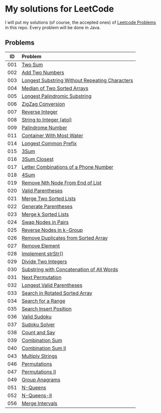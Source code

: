 # My solutions for LeetCode

I will put my solutions (of course, the accepted ones) of [Leetcode Problems](https://leetcode.com/problemset/algorithms/) in this repo. Every problem will be done in Java.

## Problems

| ID | Problem |
| --- | :--- |
| 001 | [Two Sum](https://leetcode.com/problems/two-sum/description/) |
| 002 | [Add Two Numbers](https://leetcode.com/problems/add-two-numbers/description/) |
| 003 | [Longest Substring Without Repeating Characters](https://leetcode.com/problems/longest-substring-without-repeating-characters/description/) |
| 004 | [Median of Two Sorted Arrays](https://leetcode.com/problems/median-of-two-sorted-arrays/description/) |
| 005 | [Longest Palindromic Substring](https://leetcode.com/problems/longest-palindromic-substring) |
| 006 | [ZigZag Conversion](https://leetcode.com/problems/zigzag-conversion) |
| 007 | [Reverse Integer](https://leetcode.com/problems/reverse-integer) |
| 008 | [String to Integer (atoi)](https://leetcode.com/problems/string-to-integer-atoi) |
| 009 | [Palindrome Number](https://leetcode.com/problems/palindrome-number) |
| 011 | [Container With Most Water](https://leetcode.com/problems/container-with-most-water) |
| 014 | [Longest Common Prefix](https://leetcode.com/problems/longest-common-prefix) |
| 015 | [3Sum](https://leetcode.com/problems/3sum) |
| 016 | [3Sum Closest](https://leetcode.com/problems/3sum-closest) |
| 017 | [Letter Combinations of a Phone Number](https://leetcode.com/problems/letter-combinations-of-a-phone-number) |
| 018 | [4Sum](https://leetcode.com/problems/4sum) |
| 019 | [Remove Nth Node From End of List](https://leetcode.com/problems/remove-nth-node-from-end-of-list/description/) |
| 020 | [Valid Parentheses](https://leetcode.com/problems/valid-parentheses) |
| 021 | [Merge Two Sorted Lists](https://leetcode.com/problems/merge-two-sorted-lists) |
| 022 | [Generate Parentheses](https://leetcode.com/problems/generate-parentheses) |
| 023 | [Merge k Sorted Lists](https://leetcode.com/problems/merge-k-sorted-lists) |
| 024 | [Swap Nodes in Pairs](https://leetcode.com/problems/swap-nodes-in-pairs/description/) |
| 025 | [Reverse Nodes in k-Group](https://leetcode.com/problems/reverse-nodes-in-k-group/description/) |
| 026 | [Remove Duplicates from Sorted Array](https://leetcode.com/problems/remove-duplicates-from-sorted-array/description/) |
| 027 | [Remove Element](https://leetcode.com/problems/remove-element) |
| 028 | [Implement strStr()](https://leetcode.com/problems/implement-strstr/description/) |
| 029 | [Divide Two Integers](https://leetcode.com/problems/divide-two-integers/description/) |
| 030 | [Substring with Concatenation of All Words](https://leetcode.com/problems/substring-with-concatenation-of-all-words/description/) |
| 031 | [Next Permutation](https://leetcode.com/problems/next-permutation/description/) |
| 032 | [Longest Valid Parentheses](https://leetcode.com/problems/longest-valid-parentheses/description/) |
| 033 | [Search in Rotated Sorted Array](https://leetcode.com/problems/search-in-rotated-sorted-array/description/) |
| 034 | [Search for a Range](https://leetcode.com/problems/search-for-a-range/description/) |
| 035 | [Search Insert Position](https://leetcode.com/problems/search-insert-position/description/) |
| 036 | [Valid Sudoku](https://leetcode.com/problems/valid-sudoku/description/) |
| 037 | [Sudoku Solver](https://leetcode.com/problems/sudoku-solver/description/) |
| 038 | [Count and Say](https://leetcode.com/problems/count-and-say/description/) |
| 039 | [Combination Sum](https://leetcode.com/problems/combination-sum/description/) |
| 040 | [Combination Sum II](https://leetcode.com/problems/combination-sum-ii/description/) |
| 043 | [Multiply Strings](https://leetcode.com/problems/multiply-strings/description/) |
| 046 | [Permutations](https://leetcode.com/problems/permutations/description/) |
| 047 | [Permutations II](https://leetcode.com/problems/permutations-ii/description/) |
| 049 | [Group Anagrams](https://leetcode.com/problems/group-anagrams/description/) |
| 051 | [N-Queens](https://leetcode.com/problems/n-queens/description/) |
| 052 | [N-Queens-II](https://leetcode.com/problems/n-queens-ii/description/) |
| 056 | [Merge Intervals](https://leetcode.com/problems/merge-intervals/description/) |